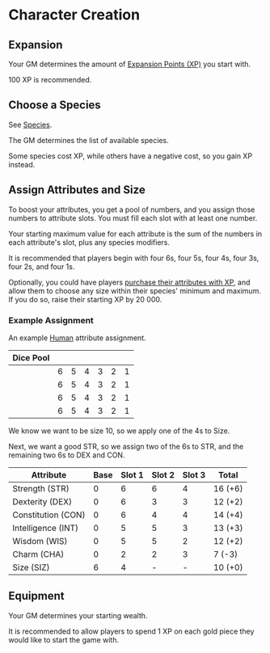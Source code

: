 # Character Creation

## Expansion

Your GM determines the amount of [Expansion Points (XP)](/Wiki/Characters/Expansion.md) you start with.

100 XP is recommended.

## Choose a Species

See [Species](/Species).

The GM determines the list of available species.

Some species cost XP, while others have a negative cost, so you gain XP instead.

## Assign Attributes and Size

To boost your attributes, you get a pool of numbers, and you assign those numbers to attribute slots. You must fill each slot with at least one number.

Your starting maximum value for each attribute is the sum of the numbers in each attribute's slot, plus any species modifiers.

It is recommended that players begin with four 6s, four 5s, four 4s, four 3s, four 2s, and four 1s.

Optionally, you could have players [purchase their attributes with XP](/Wiki/Characters/Expansion.md), and allow them to choose any size within their species' minimum and maximum. If you do so, raise their starting XP by 20 000.

### Example Assignment

An example [Human](/Species/Human) attribute assignment.

| Dice Pool | | | | | | |
|-|-|-|-|-|-|-|
|  | 6 | 5 | 4 | 3 | 2 | 1 |
|  | 6 | 5 | 4 | 3 | 2 | 1 |
|  | 6 | 5 | 4 | 3 | 2 | 1 |
|  | 6 | 5 | 4 | 3 | 2 | 1 |

We know we want to be size 10, so we apply one of the 4s to Size.

Next, we want a good STR, so we assign two of the 6s to STR, and the remaining two 6s to DEX and CON.


| Attribute | Base | Slot 1 | Slot 2 | Slot 3 | Total |
|-|-|-|-|-|-|
| Strength (STR) | 0 | 6 | 6 | 4 | 16 (+6) |
| Dexterity (DEX) | 0 | 6 | 3 | 3 | 12 (+2) |
| Constitution (CON) | 0 | 6 | 4 | 4 | 14 (+4) |
| Intelligence (INT) | 0 | 5 | 5 | 3 | 13 (+3) |
| Wisdom (WIS) | 0 | 5 | 5 | 2 | 12 (+2) |
| Charm (CHA) | 0 | 2 | 2 | 3 | 7 (-3) |
| Size (SIZ) | 6 | 4 | - | - | 10 (+0)|

## Equipment

Your GM determines your starting wealth.

It is recommended to allow players to spend 1 XP on each gold piece they would like to start the game with.
